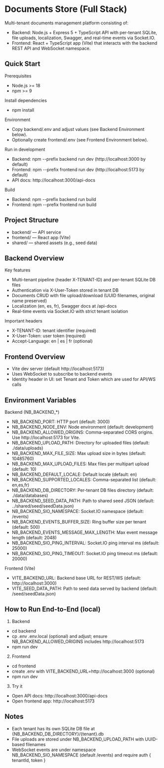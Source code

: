 # Documents Store (Full Stack)

Multi-tenant documents management platform consisting of:
- Backend: Node.js + Express 5 + TypeScript API with per-tenant SQLite, file uploads, localization, Swagger, and real-time events via Socket.IO.
- Frontend: React + TypeScript app (Vite) that interacts with the backend REST API and WebSocket namespace.

## Quick Start

Prerequisites
- Node.js >= 18
- npm >= 9

Install dependencies
- npm install

Environment
- Copy backend/.env and adjust values (see Backend Environment below).
- Optionally create frontend/.env (see Frontend Environment below).

Run in development
- Backend: npm --prefix backend run dev (http://localhost:3000 by default)
- Frontend: npm --prefix frontend run dev (http://localhost:5173 by default)
- API docs: http://localhost:3000/api-docs

Build
- Backend: npm --prefix backend run build
- Frontend: npm --prefix frontend run build

## Project Structure
- backend/ — API service
- frontend/ — React app (Vite)
- shared/ — shared assets (e.g., seed data)

## Backend Overview

Key features
- Multi-tenant pipeline (header X-TENANT-ID) and per-tenant SQLite DB files
- Authentication via X-User-Token stored in tenant DB
- Documents CRUD with file upload/download (UUID filenames, original name preserved)
- Localization (en, es, fr), Swagger docs at /api-docs
- Real-time events via Socket.IO with strict tenant isolation

Important headers
- X-TENANT-ID: tenant identifier (required)
- X-User-Token: user token (required)
- Accept-Language: en | es | fr (optional)

## Frontend Overview

- Vite dev server (default http://localhost:5173)
- Uses WebSocket to subscribe to backend events
- Identity header in UI: set Tenant and Token which are used for API/WS calls

## Environment Variables

Backend (NB_BACKEND_*)
- NB_BACKEND_PORT: HTTP port (default: 3000)
- NB_BACKEND_NODE_ENV: Node environment (default: development)
- NB_BACKEND_ALLOWED_ORIGINS: Comma-separated CORS origins. Use http://localhost:5173 for Vite.
- NB_BACKEND_UPLOAD_PATH: Directory for uploaded files (default: ./data/uploads)
- NB_BACKEND_MAX_FILE_SIZE: Max upload size in bytes (default: 10485760)
- NB_BACKEND_MAX_UPLOAD_FILES: Max files per multipart upload (default: 10)
- NB_BACKEND_DEFAULT_LOCALE: Default locale (default: en)
- NB_BACKEND_SUPPORTED_LOCALES: Comma-separated list (default: en,es,fr)
- NB_BACKEND_DB_DIRECTORY: Per-tenant DB files directory (default: ./data/databases)
- NB_BACKEND_SEED_DATA_PATH: Path to shared seed JSON (default: ../shared/seed/seedData.json)
- NB_BACKEND_SIO_NAMESPACE: Socket.IO namespace (default: /events)
- NB_BACKEND_EVENTS_BUFFER_SIZE: Ring buffer size per tenant (default: 500)
- NB_BACKEND_EVENTS_MESSAGE_MAX_LENGTH: Max event message length (default: 2048)
- NB_BACKEND_SIO_PING_INTERVAL: Socket.IO ping interval ms (default: 25000)
- NB_BACKEND_SIO_PING_TIMEOUT: Socket.IO ping timeout ms (default: 20000)

Frontend (Vite)
- VITE_BACKEND_URL: Backend base URL for REST/WS (default: http://localhost:3000)
- VITE_SEED_DATA_PATH: Path to seed data served by backend (default: /seed/seedData.json)

## How to Run End-to-End (local)
1) Backend
- cd backend
- cp .env .env.local (optional) and adjust; ensure NB_BACKEND_ALLOWED_ORIGINS includes http://localhost:5173
- npm run dev

2) Frontend
- cd frontend
- create .env with VITE_BACKEND_URL=http://localhost:3000 (optional)
- npm run dev

3) Try it
- Open API docs: http://localhost:3000/api-docs
- Open frontend app: http://localhost:5173

## Notes
- Each tenant has its own SQLite DB file at {NB_BACKEND_DB_DIRECTORY}/{tenant}.db
- File uploads are stored under NB_BACKEND_UPLOAD_PATH with UUID-based filenames
- WebSocket events are under namespace NB_BACKEND_SIO_NAMESPACE (default /events) and require auth { tenantId, token }
